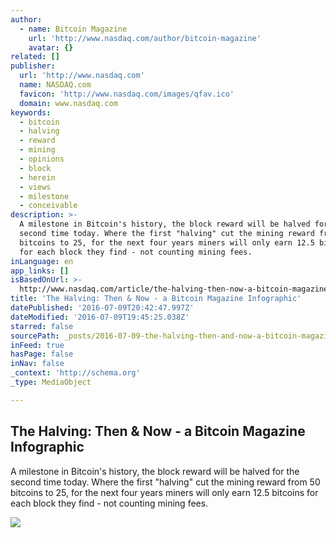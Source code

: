 ```yaml
---
author:
  - name: Bitcoin Magazine
    url: 'http://www.nasdaq.com/author/bitcoin-magazine'
    avatar: {}
related: []
publisher:
  url: 'http://www.nasdaq.com'
  name: NASDAQ.com
  favicon: 'http://www.nasdaq.com/images/qfav.ico'
  domain: www.nasdaq.com
keywords:
  - bitcoin
  - halving
  - reward
  - mining
  - opinions
  - block
  - herein
  - views
  - milestone
  - conceivable
description: >-
  A milestone in Bitcoin's history, the block reward will be halved for the
  second time today. Where the first "halving" cut the mining reward from 50
  bitcoins to 25, for the next four years miners will only earn 12.5 bitcoins
  for each block they find - not counting mining fees.
inLanguage: en
app_links: []
isBasedOnUrl: >-
  http://www.nasdaq.com/article/the-halving-then-now-a-bitcoin-magazine-infographic-cm646839
title: 'The Halving: Then & Now - a Bitcoin Magazine Infographic'
datePublished: '2016-07-09T20:42:47.997Z'
dateModified: '2016-07-09T19:45:25.038Z'
starred: false
sourcePath: _posts/2016-07-09-the-halving-then-and-now-a-bitcoin-magazine-infographic.md
inFeed: true
hasPage: false
inNav: false
_context: 'http://schema.org'
_type: MediaObject

---
```

<article style=""><h1>The Halving: Then &amp; Now - a Bitcoin Magazine Infographic</h1><p>A milestone in Bitcoin's history, the block reward will be halved for the second time today. Where the first "halving" cut the mining reward from 50 bitcoins to 25, for the next four years miners will only earn 12.5 bitcoins for each block they find - not counting mining fees.</p><img src="https://fs.bitcoinmagazine.com/img/bitcoin-magazine-halving-infographic.jpg" /></article>